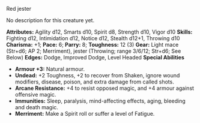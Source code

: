 Red jester

No description for this creature yet.

**Attributes:** Agility d12, Smarts d10, Spirit d8, Strength d10, Vigor
d10
**Skills:** Fighting d12, Intimidation d12, Notice d12, Stealth d12+1,
Throwing d10
**Charisma:** +1; **Pace:** 6; **Parry:** 8; **Toughness:** 12 (3)
**Gear:** Light mace (Str+d6; AP 2; Merriment), jester (Throwing; range
3/6/12; Str+d6; See Below)
**Edges:** Dodge, Improved Dodge, Level Headed
**Special Abilities**
- **Armour +3:** Natural armour.
- **Undead:** +2 Toughness, +2 to recover from Shaken, ignore wound
modifiers, disease, poison, and extra damage from called shots.
- **Arcane Resistance:** +4 to resist opposed magic, and +4 armour
against offensive magic.
- **Immunities:** Sleep, paralysis, mind-affecting effects, aging,
bleeding and death magic.
- **Merriment:** Make a Spirit roll or suffer a level of Fatigue.

